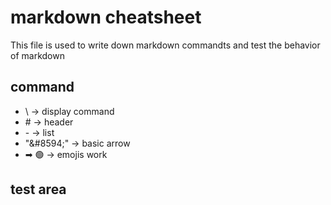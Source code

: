 # markdown cheatsheet
This file is used to write down markdown commandts and test the behavior of markdown

## command
- \\ &#8594; display command  
- \# &#8594; header  
- \- &#8594; list  
- "&\#8594;" &#8594; basic arrow  
- ➡ 🟢 &#8594; emojis work  

## test area

